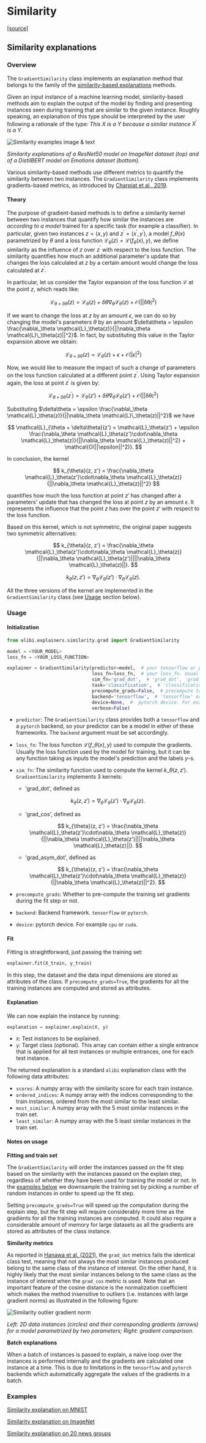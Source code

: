 # Similarity

[\[source\]](https://github.com/ramonpzg/alibi/blob/rp-alibi-newdocs-dec23/doc/source/api/alibi.explainers.html#alibi.explainers.GradientSimilarity)

## Similarity explanations

### Overview <a href="#overview" id="overview"></a>

The `GradientSimilarity` class implements an explanation method that belongs to the family of the [similarity-based explanations](https://arxiv.org/abs/2006.04528) methods.

Given an input instance of a machine learning model, similarity-based methods aim to explain the output of the model by finding and presenting instances seen during training that are similar to the given instance. Roughly speaking, an explanation of this type should be interpreted by the user following a rationale of the type: _This_ $X$ _is a_ $Y$ _because a similar instance_ $X^\prime$ _is a_ $Y$.

![Similarity examples image & text](../../.gitbook/assets/similarity_image_text.png)

_Similarity explanations of a ResNet50 model on ImageNet dataset (top) and of a DistilBERT model on Emotions dataset (bottom)._

Various similarity-based methods use different metrics to quantify the similarity between two instances. The `GradientSimilarity` class implements gradients-based metrics, as introduced by [Charpiat et al., 2019](https://papers.nips.cc/paper/2019/hash/c61f571dbd2fb949d3fe5ae1608dd48b-Abstract.html).

#### Theory <a href="#theory" id="theory"></a>

The purpose of gradient-based methods is to define a similarity kernel between two instances that quantify how similar the instances are _according to a model_ trained for a specific task (for example a classifier). In particular, given two instances $z = (x, y)$ and $z^\prime = (x^\prime, y^\prime),$ a model $f\_{\theta}(x)$ parametrized by $\theta$ and a loss function $\mathcal{L}_\theta(z) = \mathcal{L}(f_\theta(x), y)$, we define similarity as the influence of $z$ over $z^\prime$ with respect to the loss function. The similarity quantifies how much an additional parameter's update that changes the loss calculated at $z$ by a certain amount would change the loss calculated at $z^\prime.$

In particular, let us consider the Taylor expansion of the loss function $\mathcal{L}$ at the point $z,$ which reads like:

$$
\mathcal{L}_{\theta + \delta\theta}(z) = \mathcal{L}_\theta(z) + \delta\theta \nabla_\theta \mathcal{L}_\theta(z) + \mathcal{O(||\delta \theta\|^2)}
$$

If we want to change the loss at $z$ by an amount $\epsilon,$ we can do so by changing the model's parameters $\theta$ by an amount $\delta\theta = \epsilon \frac{\nabla\_\theta \mathcal{L}_\theta(z)}{||\nabla_\theta \mathcal{L}\_\theta(z)||^2}$. In fact, by substituting this value in the Taylor expansion above we obtain:

$$
\mathcal{L}_{\theta+\delta\theta} (z)=\mathcal{L}_\theta(z) + \epsilon + \mathcal{O}(|\epsilon|^2)
$$

Now, we would like to measure the impact of such a change of parameters on the loss function calculated at a different point $z^\prime.$ Using Taylor expansion again, the loss at point $z^\prime$ is given by:

$$
\mathcal{L}_{\theta + \delta\theta}(z^\prime) = \mathcal{L}_\theta(z') + \delta\theta \nabla_\theta \mathcal{L}_\theta(z') + \mathcal{O(||\delta \theta\|^2)}
$$

Substituting $\delta\theta = \epsilon \frac{\nabla\_\theta \mathcal{L}_\theta(z)}{||\nabla_\theta \mathcal{L}\_\theta(z)||^2}$ we have

$$
\mathcal{L}_{\theta + \delta\theta}(z') = \mathcal{L}_\theta(z') + \epsilon \frac{\nabla_\theta \mathcal{L}_\theta(z')\cdot\nabla_\theta \mathcal{L}_\theta(z)}{||\nabla_\theta \mathcal{L}_\theta(z)||^2} + \mathcal{O(||\epsilon||^2)}.
$$

In conclusion, the kernel

$$
k_{\theta}(z, z') = \frac{\nabla_\theta \mathcal{L}_\theta(z')\cdot\nabla_\theta \mathcal{L}_\theta(z)}{||\nabla_\theta \mathcal{L}_\theta(z)||^2}
$$

quantifies how much the loss function at point $z'$ has changed after a parameters' update that has changed the loss at point $z$ by an amount $\epsilon.$ It represents the influence that the point $z$ has over the point $z'$ with respect to the loss function.

Based on this kernel, which is not symmetric, the original paper suggests two symmetric alternatives:

$$
k_{\theta}(z, z') = \frac{\nabla_\theta \mathcal{L}_\theta(z')\cdot\nabla_\theta \mathcal{L}_\theta(z)}{||\nabla_\theta \mathcal{L}_\theta(z')||||\nabla_\theta \mathcal{L}_\theta(z)||}.
$$

$$
k_{\theta}(z, z') = \nabla_\theta \mathcal{L}_\theta(z')\cdot\nabla_\theta \mathcal{L}_\theta(z).
$$

All the three versions of the kernel are implemented in the `GradientSimilarity` class (see [Usage](similarity.md#usage) section below).

### Usage <a href="#usage" id="usage"></a>

#### Initialization

```python
from alibi.explainers.similarity.grad import GradientSimilarity

model = <YOUR_MODEL>
loss_fn = <YOUR_LOSS_FUNCTION>

explainer = GradientSimilarity(predictor=model,  # your tensorflow or pytorch model.
                               loss_fn=loss_fn,  # your loss_fn. Usually the loss function of your model.
                               sim_fn='grad_dot',  # 'grad_dot', 'grad_cos' or 'grad_asym_dot'.
                               task='classification',  # 'classification' or 'regression'.
                               precompute_grads=False,  # precompute training set gradients in fit step.
                               backend='tensorflow',  # 'tensorflow' or 'pytorch'.
                               device=None,  #  pytorch device. For example 'cpu' or 'cuda'.
                               verbose=False)
```

* `predictor`: The `GradientSimilarity` class provides both a `tensorflow` and a `pytorch` backend, so your predictor can be a model in either of these frameworks. The `backend` argument must be set accordingly.
* `loss_fn`: The loss function $\mathcal{L}(f\_\theta(x), y)$ used to compute the gradients. Usually the loss function used by the model for training, but it can be any function taking as inputs the model's prediction and the labels $y$-s.
*   `sim_fn`: The similarity function used to compute the kernel $k\_{\theta}(z, z').$ `GradientSimilarity` implements 3 kernels:

    * 'grad\_dot', defined as

    $$
    k_{\theta}(z, z') = \nabla_\theta \mathcal{L}_\theta(z')\cdot\nabla_\theta \mathcal{L}_\theta(z).
    $$

    * 'grad\_cos', defined as

    $$
    k_{\theta}(z, z') = \frac{\nabla_\theta \mathcal{L}_\theta(z')\cdot\nabla_\theta \mathcal{L}_\theta(z)}{||\nabla_\theta \mathcal{L}_\theta(z')||||\nabla_\theta \mathcal{L}_\theta(z)||}.
    $$

    * 'grad\_asym\_dot', defined as

    $$
    k_{\theta}(z, z') = \frac{\nabla_\theta \mathcal{L}_\theta(z')\cdot\nabla_\theta \mathcal{L}_\theta(z)}{||\nabla_\theta \mathcal{L}_\theta(z)||^2}.
    $$
* `precompute_grads`: Whether to pre-compute the training set gradients during the fit step or not.
* `backend`: Backend framework. `tensorflow` or `pytorch`.
* `device`: pytorch device. For example `cpu` or `cuda`.

#### Fit

Fitting is straightforward, just passing the training set:

```python
explainer.fit(X_train, y_train)
```

In this step, the dataset and the data input dimensions are stored as attributes of the class. If `precompute_grads=True`, the gradients for all the training instances are computed and stored as attributes.

#### Explanation

We can now explain the instance by running:

```python
explanation = explainer.explain(X, y)
```

* `X`: Test instances to be explained.
* `y`: Target class (optional). This array can contain either a single entrance that is applied for all test instances or multiple entrances, one for each test instance.

The returned explanation is a standard `alibi` explanation class with the following data attributes:

* `scores`: A numpy array with the similarity score for each train instance.
* `ordered_indices`: A numpy array with the indices corresponding to the train instances, ordered from the most similar to the least similar.
* `most_similar`: A numpy array with the 5 most similar instances in the train set.
* `least_similar`: A numpy array with the 5 least similar instances in the train set.

#### Notes on usage

**Fitting and train set**

The `GradientSimilarity` will order the instances passed on the fit step based on the similarity with the instances passed on the explain step, regardless of whether they have been used for training the model or not. In the [examples below](similarity.md#Examples) we downsample the training set by picking a number of random instances in order to speed up the fit step.

Setting `precompute_grads=True` will speed up the computation during the explain step, but the fit step will require considerably more time as the gradients for all the training instances are computed. It could also require a considerable amount of memory for large datasets as all the gradients are stored as attributes of the class instance.

**Similarity metrics**

As reported in [Hanawa et al. (2021)](https://arxiv.org/pdf/2006.04528.pdf), the `grad_dot` metrics fails the identical class test, meaning that not always the most similar instances produced belong to the same class of the instance of interest. On the other hand, it is highly likely that the most similar instances belong to the same class as the instance of interest when the `grad_cos` metric is used. Note that an important feature of the cosine distance is the normalization coefficient which makes the method insensitive to outliers (i.e. instances with large gradient norms) as illustrated in the following figure:

![Similarity outlier gradient norm](../../.gitbook/assets/similarity_outlier.png)

_Left: 2D data instances (circles) and their corresponding gradients (arrows) for a model parametrized by two parameters; Right: gradient comparison._

**Batch explanations**

When a batch of instances is passed to explain, a naive loop over the instances is performed internally and the gradients are calculated one instance at a time. This is due to limitations in the `tensorflow` and `pytorch` backends which automatically aggregate the values of the gradients in a batch.

### Examples <a href="#examples" id="examples"></a>

[Similarity explanation on MNIST](https://github.com/ramonpzg/alibi/blob/rp-alibi-newdocs-dec23/doc/source/examples/similarity_explanations_mnist.ipynb)

[Similarity explanation on ImageNet](https://github.com/ramonpzg/alibi/blob/rp-alibi-newdocs-dec23/doc/source/examples/similarity_explanations_imagenet.ipynb)

[Similarity explanation on 20 news groups](https://github.com/ramonpzg/alibi/blob/rp-alibi-newdocs-dec23/doc/source/examples/similarity_explanations_20ng.ipynb)
